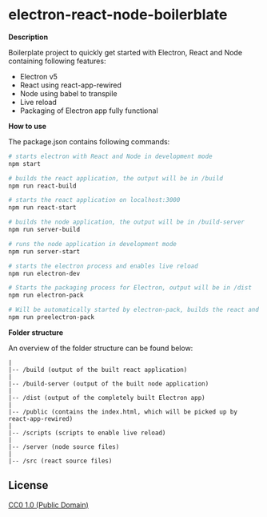 # electron-react-node-boilerblate

**Description**

Boilerplate project to quickly get started with Electron, React and Node
containing following features:

- Electron v5
- React using react-app-rewired
- Node using babel to transpile
- Live reload
- Packaging of Electron app fully functional

**How to use**

The package.json contains following commands:

```bash
# starts electron with React and Node in development mode
npm start

# builds the react application, the output will be in /build
npm run react-build

# starts the react application on localhost:3000
npm run react-start

# builds the node application, the output will be in /build-server
npm run server-build

# runs the node application in development mode
npm run server-start

# starts the electron process and enables live reload
npm run electron-dev

# Starts the packaging process for Electron, output will be in /dist
npm run electron-pack

# Will be automatically started by electron-pack, builds the react and node applications
npm run preelectron-pack
```

**Folder structure**

An overview of the folder structure can be found below:

```
|
|-- /build (output of the built react application)
|
|-- /build-server (output of the built node application)
|
|-- /dist (output of the completely built Electron app)
|
|-- /public (contains the index.html, which will be picked up by react-app-rewired)
|
|-- /scripts (scripts to enable live reload)
|
|-- /server (node source files)
|
|-- /src (react source files)
```

## License

[CC0 1.0 (Public Domain)](LICENSE.md)
